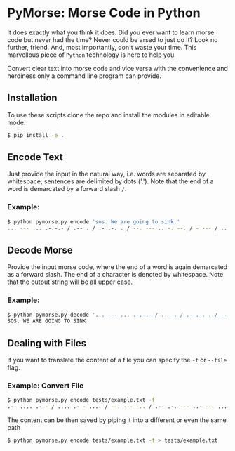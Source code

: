 # PyMorse: Morse Code in Python

It does exactly what you think it does. 
Did you ever want to learn morse code but never had the time?
Never could be arsed to just do it?
Look no further, friend.
And, most importantly, don't waste your time.
This marvellous piece of `Python` technology is here to help you.

Convert clear text into morse code and vice versa with the convenience and nerdiness only a command line 
program can provide.

## Installation

To use these scripts clone the repo and install the modules in editable mode:

```bash
$ pip install -e .
``` 

## Encode Text

Just provide the input in the natural way, i.e. words are separated by whitespace, sentences are delimited by dots ('.').
Note that the end of a word is demarcated by a forward slash `/`.

### Example:

```bash
$ python pymorse.py encode 'sos. We are going to sink.'
... --- ... .-.-.- / .-- . / .- .-. . / --. --- .. -. --. / - --- / ... .. -. -.-
```


## Decode Morse

Provide the input morse code, where the end of a word is again demarcated as a forward slash. 
The end of a character is denoted by whitespace.
Note that the output string will be all upper case.

### Example:

```bash
$ python pymorse.py decode '... --- ... .-.-.- / .-- . / .- .-. . / --. --- .. -. --. / - --- / ... .. -. -.-'
SOS. WE ARE GOING TO SINK
```

## Dealing with Files

If you want to translate the content of a file you can specify the `-f` or `--file` flag. 

### Example: Convert File
```bash
$ python pymorse.py encode tests/example.txt -f
.-- .... .- - / .... .- - .... / --. --- -.. / .-- .-. --- ..- --. .... - ..--..
```

The content can be then saved by piping it into a different or even the same path
```bash
$ python pymorse.py encode tests/example.txt -f > tests/example.txt
```
